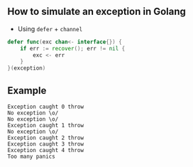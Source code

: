 ## How to simulate an exception in Golang

- Using `defer` + `channel`

```go
defer func(exc chan<- interface{}) {
	if err := recover(); err != nil {
		exc <- err
	}
}(exception)
```


## Example

```console
Exception caught 0 throw
No exception \o/
No exception \o/
Exception caught 1 throw
No exception \o/
Exception caught 2 throw
Exception caught 3 throw
Exception caught 4 throw
Too many panics
```
